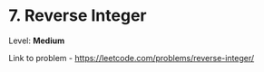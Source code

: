# 7. Reverse Integer

Level: **Medium**

Link to problem - https://leetcode.com/problems/reverse-integer/
